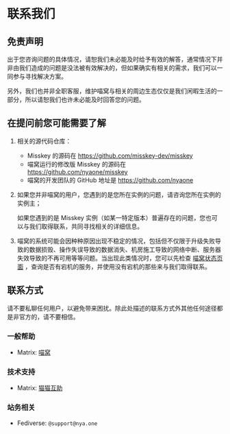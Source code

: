 # 联系我们

## 免责声明

出于您咨询问题的具体情况，请恕我们未必能及时给予有效的解答，通常情况下并非由我们造成的问题是没法被有效解决的，但如果确实有相关的需求，我们可以一同参与寻找解决方案。

另外，我们也并非全职客服，维护喵窝与相关的周边生态仅仅是我们闲暇生活的一部分，所以请恕我们也许未必能及时回答您的问题。

## 在提问前您可能需要了解

1. 相关的源代码仓库：
    - Misskey 的源码在 https://github.com/misskey-dev/misskey 
    - 喵窝运行的修改版 Misskey 的源码在 https://github.com/nyaone/misskey 
    - 喵窝的开发团队的 GitHub 地址是 https://github.com/nyaone

2. 
    如果您并非喵窝的用户，您遇到的是您所在实例的问题，请咨询您所在实例的实例主；

    如果您遇到的是 Misskey 实例（如某一特定版本）普遍存在的问题，您也可以与我们取得联系，共同寻找相关的详细信息。

3. 喵窝的系统可能会因种种原因出现不稳定的情况，包括但不仅限于升级失败导致的数据损毁、操作失误导致的数据消失、机房施工导致的网络中断、服务器失效导致的不再可用等等问题。当出现此类情况时，您可以先检查 [喵窝状态页面](https://status.nya.one) ，查询是否有宕机的服务，并使用没有宕机的那些来与我们取得联系。

## 联系方式

请不要私聊任何用户，以避免带来困扰。除此处描述的联系方式外其他任何途径都是非官方的，请不要相信。

### 一般帮助

- Matrix: [喵窝](https://matrix.to/#/#public:nya.one)

### 技术支持

- Matrix: [猫猫互助](https://matrix.to/#/!hnaPFcTRaumJqIordK:nya.one?via=nya.one&via=matrix.org&via=mozilla.org)

### 站务相关

- Fediverse: `@support@nya.one`

